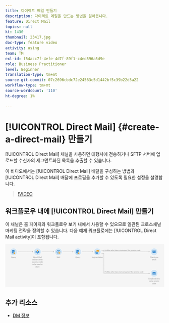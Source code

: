 ```yaml
---
title: 다이렉트 메일 만들기
description: 다이렉트 메일을 만드는 방법을 알아봅니다.
feature: Direct Mail
topics: null
kt: 1430
thumbnail: 23417.jpg
doc-type: feature video
activity: using
team: TM
exl-id: f54acc7f-4efe-4d7f-89f1-c4ed596a5d9e
role: Business Practitioner
level: Beginner
translation-type: tm+mt
source-git-commit: 07c2696cbdc72e24563c5d1442bf5c39b22d5a22
workflow-type: tm+mt
source-wordcount: '110'
ht-degree: 1%

---
```


# [!UICONTROL Direct Mail] {#create-a-direct-mail} 만들기

[!UICONTROL Direct Mail] 채널을 사용하면 대행사에 전송하거나 SFTP 서버에 업로드할 수신자의 세그먼트화된 목록을 추출할 수 있습니다.

이 비디오에서는 [!UICONTROL Direct Mail] 배달을 구성하는 방법과 [!UICONTROL Direct Mail] 배달에 프로필을 추가할 수 있도록 필요한 설정을 설명합니다.

>[!VIDEO](https://video.tv.adobe.com/v/23417?quality=12)

## 워크플로우 내에 [!UICONTROL Direct Mail] 만들기

이 채널은 홈 페이지와 워크플로우 보기 내에서 사용할 수 있으므로 일관된 크로스채널 마케팅 전략을 정의할 수 있습니다. 다음 예제 워크플로에는 [!UICONTROL Direct Mail activity]이 포함됩니다.

![워크플로우 이미지](/help/assets/direct_mail_examplewf.png)

## 추가 리소스

* [DM 정보](https://docs.adobe.com/content/help/en/campaign-standard/using/communication-channels/direct-mail/about-direct-mail.html)
